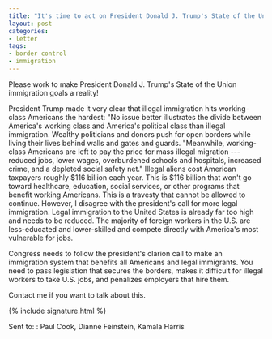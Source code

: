 ```yaml
---
title: "It's time to act on President Donald J. Trump's State of the Union message"
layout: post
categories:
- letter
tags:
- border control
- immigration
---
```


Please work to make President Donald J. Trump's State of the Union immigration goals a reality!

President Trump made it very clear that illegal immigration hits working-class Americans the hardest: "No issue better illustrates the divide between America's working class and America's political class than illegal immigration. Wealthy politicians and donors push for open borders while living their lives behind walls and gates and guards. "Meanwhile, working-class Americans are left to pay the price for mass illegal migration --- reduced jobs, lower wages, overburdened schools and hospitals, increased crime, and a depleted social safety net." Illegal aliens cost American taxpayers roughly $116 billion each year. This is $116 billion that won't go toward healthcare, education, social services, or other programs that benefit working Americans. This is a travesty that cannot be allowed to continue. However, I disagree with the president's call for more legal immigration. Legal immigration to the United States is already far too high and needs to be reduced. The majority of foreign workers in the U.S. are less-educated and lower-skilled and compete directly with America's most vulnerable for jobs.

Congress needs to follow the president's clarion call to make an immigration system that benefits all Americans and legal immigrants. You need to pass legislation that secures the borders, makes it difficult for illegal workers to take U.S. jobs, and penalizes employers that hire them.

Contact me if you want to talk about this.

{% include signature.html %}

Sent to:
: Paul Cook, Dianne Feinstein, Kamala Harris
